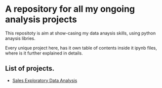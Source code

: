 # A repository for all my ongoing analysis projects
This repositoty is aim at show-casing my data anaysis skills, using python anaysis libries.

Every unique project here, has it own table of contents inside it ipynb files, where is it further explained in details.

## List of projects. 

- [Sales Exploratory Data Analysis](https://github.com/DanielTobi0/Data_Analysis_Projects/blob/main/Sales%20Exploratory%20Data%20Analysis.ipynb)
